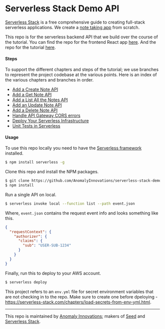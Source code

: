 # Serverless Stack Demo API

[Serverless Stack](http://serverless-stack.com) is a free comprehensive guide to creating full-stack serverless applications. We create a [note taking app](http://demo2.serverless-stack.com) from scratch.

This repo is for the serverless backend API that we build over the course of the tutorial. You can find the repo for the frontend React app [here](https://github.com/AnomalyInnovations/serverless-stack-demo-client). And the repo for the tutorial [here](https://github.com/AnomalyInnovations/serverless-stack-com).

#### Steps

To support the different chapters and steps of the tutorial; we use branches to represent the project codebase at the various points. Here is an index of the various chapters and branches in order.

- [Add a Create Note API](../../tree/add-a-create-note-api)
- [Add a Get Note API](../../tree/add-a-get-note-api)
- [Add a List All the Notes API](../../tree/add-a-list-all-the-notes-api)
- [Add an Update Note API](../../tree/add-an-update-note-api)
- [Add a Delete Note API](../../tree/add-a-delete-note-api)
- [Handle API Gateway CORS errors](../../tree/handle-api-gateway-cors-errors)
- [Deploy Your Serverless Infrastructure](../../tree/deploy-your-serverless-infrastructure)
- [Unit Tests in Serverless](../../tree/unit-tests-in-serverless)

#### Usage

To use this repo locally you need to have the [Serverless framework](https://serverless.com) installed.

``` bash
$ npm install serverless -g
```

Clone this repo and install the NPM packages.

``` bash
$ git clone https://github.com/AnomalyInnovations/serverless-stack-demo-api
$ npm install
```

Run a single API on local.

``` bash
$ serverless invoke local --function list --path event.json
```

Where, `event.json` contains the request event info and looks something like this.

``` json
{
  "requestContext": {
    "authorizer": {
      "claims": {
        "sub": "USER-SUB-1234"
      }
    }
  }
}
```

Finally, run this to deploy to your AWS account.

``` bash
$ serverless deploy
```

This project refers to an `env.yml` file for secret environment variables that are not checking in to the repo. Make sure to create one before dpeloying - https://serverless-stack.com/chapters/load-secrets-from-env-yml.html.

---

This repo is maintained by [Anomaly Innovations](https://anoma.ly); makers of [Seed](https://seed.run) and [Serverless Stack](https://serverless-stack.com).

[Email]: mailto:contact@anoma.ly


